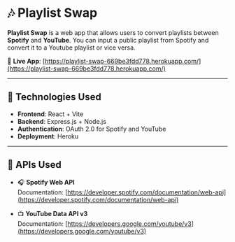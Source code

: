 # 🎶 Playlist Swap

**Playlist Swap** is a web app that allows users to convert playlists between **Spotify** and **YouTube**. You can input a public playlist from Spotify and convert it to a Youtube playlist or vice versa.

🚀 **Live App**: [https://playlist-swap-669be3fdd778.herokuapp.com/](https://playlist-swap-669be3fdd778.herokuapp.com/)

---

## 🔧 Technologies Used

- **Frontend**: React + Vite  
- **Backend**: Express.js + Node.js  
- **Authentication**: OAuth 2.0 for Spotify and YouTube  
- **Deployment**: Heroku

---

## 🔗 APIs Used

- 🎧 **Spotify Web API**  
  Documentation: [https://developer.spotify.com/documentation/web-api](https://developer.spotify.com/documentation/web-api)

- 📺 **YouTube Data API v3**  
  Documentation: [https://developers.google.com/youtube/v3](https://developers.google.com/youtube/v3)


